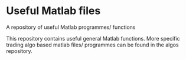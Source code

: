 # Useful Matlab files
A repository of useful Matlab programmes/ functions


This repository contains useful general Matlab functions. 
More specific trading algo based matlab files/ programmes can be found in the
algos repository.


